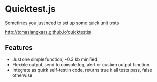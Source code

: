 # Quicktest.js
Sometimes you just need to set up some quick unit tests

http://tomaslangkaas.github.io/quicktestjs/

## Features
* Just one simple function, ~0.3 kb minified
* Flexible output, send to console.log, alert or custom output function
* Integrate as quick self-test in code, returns true if all tests pass, false otherwise
